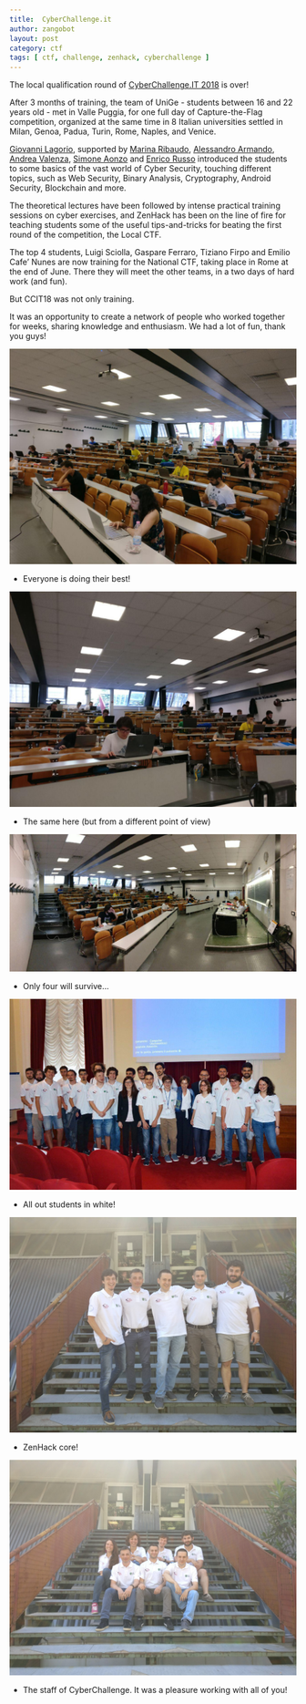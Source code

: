 ```yaml
---
title:  CyberChallenge.it
author: zangobot
layout: post
category: ctf
tags: [ ctf, challenge, zenhack, cyberchallenge ]
---
```

The local qualification round of [CyberChallenge.IT 2018](https://cyberchallenge.it/) is over!

After 3 months of training, the team of UniGe - students between 16 and 22 years old - met in Valle Puggia, for one full day of Capture-the-Flag competition, organized at the same time in 8 Italian universities settled in Milan, Genoa, Padua, Turin, Rome, Naples, and Venice.


[Giovanni Lagorio](https://csec.it/people/giovanni_lagorio/), supported by [Marina Ribaudo](https://www.dibris.unige.it/ribaudo-marina), [Alessandro Armando](http://www.dibris.unige.it/armando-alessandro), [Andrea Valenza](https://csec.it/people/andrea_valenza), [Simone Aonzo](https://packmad.github.io/) and [Enrico Russo](https://csec.it/people/enrico_russo) introduced the students to some basics of the vast world of Cyber Security, touching different topics, such as Web Security, Binary Analysis, Cryptography, Android Security, Blockchain and more.

The theoretical lectures have been followed by intense practical training sessions on cyber exercises, and ZenHack has been on the line of fire for teaching students some of the useful tips-and-tricks for beating the first round of the competition, the Local CTF.

The top 4 students, Luigi Sciolla, Gaspare Ferraro, Tiziano Firpo and Emilio Cafe’ Nunes are now training for the National CTF, taking place in Rome at the end of June. There they will meet the other teams, in a two days of hard work (and fun).

But CCIT18 was not only training.

It was an opportunity to create a network of people who worked together for weeks, sharing knowledge and enthusiasm. We had a lot of fun, thank you guys!


![alt text](/assets/news/ccit18/ch1.jpg "Let's rock part 1")
* Everyone is doing their best!

![alt text](/assets/news/ccit18/ch2.jpg "Let's rock part 2")
* The same here (but from a different point of view)

![alt text](/assets/news/ccit18/panorama.jpg "I like photos.")
* Only four will survive...

![alt text](/assets/news/ccit18/all.jpg "The final cerimony")
* All out students in white!

![alt text](/assets/news/ccit18/staff1.jpg "ZenHack")
* ZenHack core!

![alt text](/assets/news/ccit18/staff2.jpg "CCIT18-Genova!")
* The staff of CyberChallenge. It was a pleasure working with all of you!
